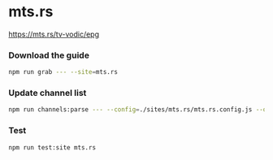 # mts.rs

https://mts.rs/tv-vodic/epg

### Download the guide

```sh
npm run grab --- --site=mts.rs
```

### Update channel list

```sh
npm run channels:parse --- --config=./sites/mts.rs/mts.rs.config.js --output=./sites/mts.rs/mts.rs.channels.xml
```

### Test

```sh
npm run test:site mts.rs
```

